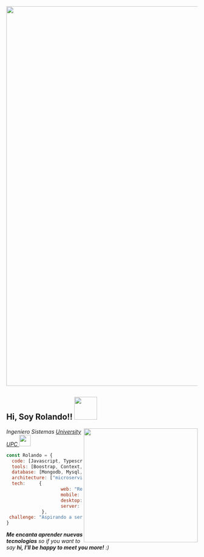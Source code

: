 <img src="https://user-images.githubusercontent.com/33987212/90967020-ff745080-e49e-11ea-96fb-891eb03b2dee.gif" width="1000">
<h2> Hi, Soy Rolando!! <img src="https://media.giphy.com/media/WUlplcMpOCEmTGBtBW/giphy.gif" width="60"></h2>
<img align='right' src="https://i.pinimg.com/originals/02/74/20/0274207612d515f49012c87803a9e631.gif" width="300">
<p><em>Ingeniero Sistemas <a href="https://www.upc.edu.pe/" target="blank" >University UPC </a><img src="https://www.upc.edu.pe/static/img/logo_upc_red.png" width="30">
</em></p>

```javascript
const Rolando = {
  code: [Javascript, Typescript, HTML, CSS],
  tools: [Boostrap, Context, Express, Sass, Styled-Components],
  database: [Mongodb, Mysql, Firebase],
  architecture: ["microservices", "event-driven", "design system"],
  tech:     {
                    web: "React",
                    mobile: "React Native",
                    desktop: "Electron",
                    server: "Node JS",
             },
 challenge: "Aspirando a ser FullStack Developer"
}
```

 <em><b>Me encanta aprender nuevas tecnologias</b> so if you want to say <b>hi, I'll be happy to meet you more!</b> :)</em>




